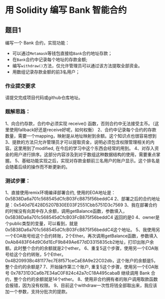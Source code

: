 # 用 Solidity 编写 Bank 智能合约

## 题目1
编写一个 Bank 合约，实现功能：

- 可以通过`Metamask`等钱包直接给`Bank`合约地址存款；
- 在`Bank`合约中记录每个地址的存款金额;
- 编写`withdraw()`方法，仅允许管理员可以通过该方法提取全部资金。
- 用数组记录存款金额的前3名用户；

### 作业提交要求

请提交完成项目代码或github仓库地址。

### 题解思路：
1、向合约存款，合约中必须实现 receive() 函数，否则合约中无法接受主币。（这里使用fallback好还是receive好呢，如何权衡）
2、合约中记录每个合约的存款数量，需要一个mapping，映射是从地址映射到余额。这个知识点也很容易想到
3、提款的方法只允许管理员才可以提取资金，说明必须包含权限管理相关的内容。这里用到了modified, 在今后的学习中这个东西会经常的用到。
4、对存入资金的用户进行排序。这部分内容涉及到对于数组这种数据结构的使用，需要重点掌握。
5、基础功能实现之后，实现对存款金额前三名用户的账户显示。这个排名是会随着后续的操作而不断更新的。

### 测试步骤：
1、直接使用remix环境编译部署合约, 使用的EOA地址是：0x5B38Da6a701c568545dCfcB03FcB875f56beddC4
2、部署之后的合约地址是：0x540d7E428D5207B30EE03F2551Cbb5751D3c7569
3、我在部署合约的时候没有向其中存入余额，调用getBalance函数，参数填入，0x5B38Da6a701c568545dCfcB03FcB875f56beddC4 返回的是0
4、owner是个public类型的变量，可以看到，就是0x5B38Da6a701c568545dCfcB03FcB875f56beddC4这个地址。
5、我使用另一个EOA账号给这个合约转账，2个Ether。再次调用getBalance函数，参数填入0xAb8483F64d9C6d1EcF9b849Ae677dD3315835cb2地址，打印出账户余额。此时整个合约的余额就是2个ether。
6、重复5这个步骤，使用另一个EOA账号给这个合约转账，5个Ether。0x4B20993Bc481177ec7E8f571ceCaE8A9e22C02db，这个账户的余额是5，整个合约的余额是7
7、开始操作第三个账户, 重复5这个步骤，使用另一个EOA账号 0x78731D3Ca6b7E34aC0F824c42a7cC18A495cabaB 继续调用 Bank 合约，整个合约的余额就是14个ether。
8、使用非合约拥有者的账户调用取款函数会报错，因为没有权限。
9、目前这个withdraw一次性将钱全部取出来，我应该加一个参数，支持分批次的提款。


